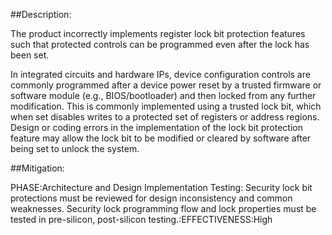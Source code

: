 ##Description:

The product incorrectly implements register lock bit protection features such that protected controls can be programmed even after the lock has been set.

In integrated circuits and hardware IPs, device configuration controls are commonly programmed after a device power reset by a trusted firmware or software module (e.g., BIOS/bootloader) and then locked from any further modification. This is commonly implemented using a trusted lock bit, which when set disables writes to a protected set of registers or address regions. Design or coding errors in the implementation of the lock bit protection feature may allow the lock bit to be modified or cleared by software after being set to unlock the system.

##Mitigation:


PHASE:Architecture and Design Implementation Testing:
Security lock bit protections must be reviewed for design inconsistency and common weaknesses. Security lock programming flow and lock properties must be tested in pre-silicon, post-silicon testing.:EFFECTIVENESS:High

